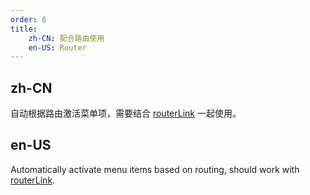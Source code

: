 ```yaml
---
order: 6
title:
    zh-CN: 配合路由使用
    en-US: Router
---
```


## zh-CN

自动根据路由激活菜单项，需要结合 [routerLink](https://www.angular.cn/api/router/RouterLink) 一起使用。

## en-US

Automatically activate menu items based on routing, should work with [routerLink](https://angular.io/api/router/RouterLink).